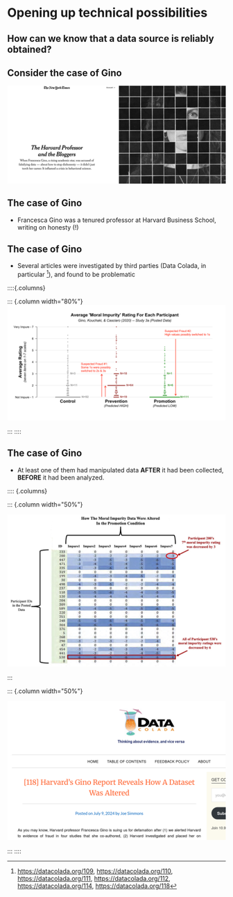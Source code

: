 # Opening up technical possibilities

## How can we know that a data source is reliably obtained?

## Consider the case of Gino

![Francesca Gino](images/gino-nyt.png)

## The case of Gino

- Francesca Gino was a tenured professor at Harvard Business School, writing on honesty (!)

## The case of Gino

- Several articles were investigated by third parties (Data Colada, in particular [^colada1]), and found to be problematic

::::{.columns}  

::: {.column width="80%"}
![Data Colada](images/gino-data-colada-118-1.png)

:::
::::

[^colada1]: <https://datacolada.org/109>, <https://datacolada.org/110>, <https://datacolada.org/111>, <https://datacolada.org/112>, <https://datacolada.org/114>, <https://datacolada.org/118>

## The case of Gino

- At least one of them had manipulated data **AFTER** it had been collected, **BEFORE** it had been analyzed.

:::: {.columns}

::: {.column width="50%"}

![Data manipulation](images/gino-Page-517-Annotated-Screenshot-Cropped.png)

:::

::: {.column width="50%"}

![Data manipulated](images/gino-data-manipulated.png)

:::
::::
